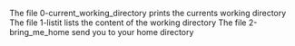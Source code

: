 The file 0-current_working_directory prints the currents working directory
The file 1-listit lists the content of the working directory
The file 2-bring_me_home send you to your home directory
